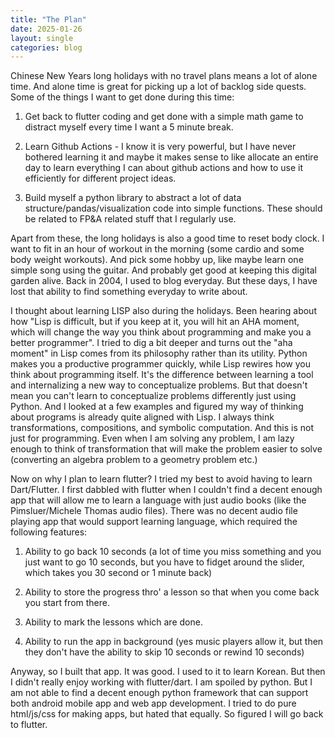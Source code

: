 ```yaml
---
title: "The Plan"
date: 2025-01-26
layout: single
categories: blog
---
```

Chinese New Years long holidays with no travel plans means a lot of alone time. And alone time is great for picking up a lot of backlog side quests. Some of the things I want to get done during this time:

1.  Get back to flutter coding and get done with a simple math game to distract myself every time I want a 5 minute break.
    
2.  Learn Github Actions - I know it is very powerful, but I have never bothered learning it and maybe it makes sense to like allocate an entire day to learn everything I can about github actions and how to use it efficiently for different project ideas.
    
3.  Build myself a python library to abstract a lot of data structure/pandas/visualization code into simple functions. These should be related to FP&A related stuff that I regularly use.
    

Apart from these, the long holidays is also a good time to reset body clock. I want to fit in an hour of workout in the morning (some cardio and some body weight workouts). And pick some hobby up, like maybe learn one simple song using the guitar. And probably get good at keeping this digital garden alive. Back in 2004, I used to blog everyday. But these days, I have lost that ability to find something everyday to write about.

I thought about learning LISP also during the holidays. Been hearing about how "Lisp is difficult, but if you keep at it, you will hit an AHA moment, which will change the way you think about programming and make you a better programmer". I tried to dig a bit deeper and turns out the "aha moment" in Lisp comes from its philosophy rather than its utility. Python makes you a productive programmer quickly, while Lisp rewires how you think about programming itself. It's the difference between learning a tool and internalizing a new way to conceptualize problems. But that doesn't mean you can't learn to conceptualize problems differently just using Python. And I looked at a few examples and figured my way of thinking about programs is already quite aligned with Lisp. I always think transformations, compositions, and symbolic computation. And this is not just for programming. Even when I am solving any problem, I am lazy enough to think of transformation that will make the problem easier to solve (converting an algebra problem to a geometry problem etc.)  
  
Now on why I plan to learn flutter? I tried my best to avoid having to learn Dart/Flutter. I first dabbled with flutter when I couldn't find a decent enough app that will allow me to learn a language with just audio books (like the Pimsluer/Michele Thomas audio files). There was no decent audio file playing app that would support learning language, which required the following features:

1.  Ability to go back 10 seconds (a lot of time you miss something and you just want to go 10 seconds, but you have to fidget around the slider, which takes you 30 second or 1 minute back)
    
2.  Ability to store the progress thro' a lesson so that when you come back you start from there.
    
3.  Ability to mark the lessons which are done.
    
4.  Ability to run the app in background (yes music players allow it, but then they don't have the ability to skip 10 seconds or rewind 10 seconds)
    

Anyway, so I built that app. It was good. I used to it to learn Korean. But then I didn't really enjoy working with flutter/dart. I am spoiled by python. But I am not able to find a decent enough python framework that can support both android mobile app and web app development. I tried to do pure html/js/css for making apps, but hated that equally. So figured I will go back to flutter.